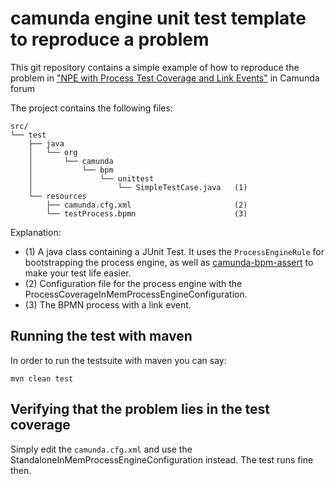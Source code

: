 # camunda engine unit test template to reproduce a problem

This git repository contains a simple example of how to reproduce the problem in <a href="https://forum.camunda.org/t/npe-with-process-test-coverage-and-link-events/8441">"NPE with Process Test Coverage and Link Events"</a> in Camunda forum

The project contains the following files:

```
src/
└── test
    ├── java
    │   └── org
    │       └── camunda
    │           └── bpm
    │               └── unittest
    │                   └── SimpleTestCase.java   (1)
    └── resources
        ├── camunda.cfg.xml                       (2)
        └── testProcess.bpmn                      (3)
```
Explanation:

* (1) A java class containing a JUnit Test. It uses the `ProcessEngineRule` for bootstrapping the process engine, as well as [camunda-bpm-assert][assert] to make your test life easier.
* (2) Configuration file for the process engine with the ProcessCoverageInMemProcessEngineConfiguration.
* (3) The BPMN process with a link event.

## Running the test with maven

In order to run the testsuite with maven you can say:

```
mvn clean test
```

## Verifying that the problem lies in the test coverage

Simply edit the ```camunda.cfg.xml``` and use the StandaloneInMemProcessEngineConfiguration instead. The test runs fine then.

[assert]: https://github.com/camunda/camunda-bpm-assert
